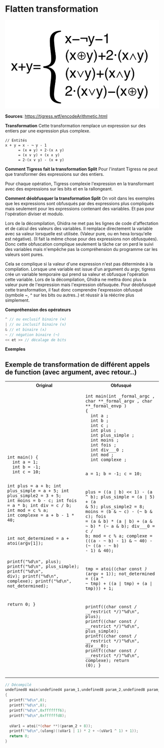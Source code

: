 # Flatten transformation

![img](./assets/encode_arith_schema.png)

**Sources**:
https://tigress.wtf/encodeArithmetic.html

**Transformation**
Cette transformation remplace un expression sur des entiers par une expression plus complexe.
```
// Entités
x + y = x - ¬ y - 1
      = (x ⊕ y) + 2·(x ∧ y) 
      = (x ∨ y) + (x ∧ y) 
      = 2·(x ∨ y) - (x ⊕ y) 
```

**Comment Tigress fait la transformation Split**
Pour l'instant Tigress ne peut que transformer des expressions sur des entiers.

Pour chaque opération, Tigress complexie l'expression en la transformant avec des expressions sur les bits et en la rallongeant.

**Comment déobfusquer la transformation Split**
On voit dans les exemples que les expressions sont obfusqués par des expressions plus compliqués mais seulement pour les expressions contenant des variables. Et pas pour l'opération diviser et modulo.

Lors de la décompilation, Ghidra ne met pas les lignes de code d'affectation et de calcul des valeurs des variables. 
Il remplace directement la variable avec sa valeur lorsquelle est utilisée. (Valeur pure, ou en hexa lorsqu'elle est négative).
(Il fait la même chose pour des expressions non obfusquées).
Donc cette obfuscation complique seulement la tâche car on perd le suivi des variables mais n'empêche pas la compréhension du programme car les valeurs sont pures.

Cela se complique si la valeur d'une expression n'est pas déterminée à la compilation.
Lorsque une variable est issue d'un argument du argv, tigress crée un variable temporaire qui prend sa valeur et obfusque l'opération cette variable.
Lors de la décompilation, Ghidra ne mettra donc plus la valeur pure de l'expression mais l'expression obfsuquée.
Pour déobfusqué cette transformation, il faut donc comprendre l'expression obfusqué  (symbole ~, ^ sur les bits ou autres..) et réussir à la réécrire plus simplement.

**Compréhension des opérateurs**
```c
^ // ou exclusif binaire (⊕)
| // ou inclusif binaire (∨)
& // et binaire (∧)
~ // négation binaire (¬)
<< et >> // décalage de bits
```

**Exemples**

## Exemple de transformation de différent appels de function (avec argument, avec retour..)

<table style="max-width: 100%;"><tr><th>
Original
</th>
<th>
Obfusqué
</th></tr>
<tr><td style="max-width: 350px;"><pre style="white-space: pre-wrap;">
int main() {
  int a = 1;
  int b = -1;
  int c = 10;

  int plus = a + b;
  int plus_simple = a + 5;
  int plus_simple2 = 3 + 5;
  int moins = b - c;
  int fois = a * b;
  int div = c / b;
  int mod = c % a;
  int complexe = a + b - 1 * 40;

  int not_determined = a + atoi(argv[1]);

  printf("%d\n", plus);
  printf("%d\n", plus_simple);
  printf("%d\n", div);
  printf("%d\n", complexe);
  printf("%d\n", not_determined);

  return 0;
}
</pre></td>
<td style="max-width: 350px"><pre style="white-space: pre-wrap;">
int main(int _formal_argc , char **_formal_argv , char **_formal_envp ) 
{ 
  int a ;
  int b ;
  int c ;
  int plus ;
  int plus_simple ;
  int moins ;
  int fois ;
  int div___0 ;
  int mod ;
  int complexe ;

  a = 1;
  b = -1;
  c = 10;

  plus = ((a | b) << 1) - (a ^ b);
  plus_simple = (a | 5) + (a & 5);
  plus_simple2 = 8;
  moins = (b & ~ c) - (~ b & c);
  fois = (a & b) * (a | b) + (a & ~ b) * (~ a & b);
  div___0 = c / b;
  mod = c % a;
  complexe = (((a - ~ b) - 1) & ~ 40) - (~ ((a - ~ b) - 1) & 40);

  tmp = atoi((char const   *)*(argv + 1));
  not_determined = ((a ^ ~ tmp) + ((a | tmp) + (a | tmp))) + 1;
  
  printf((char const   */* __restrict  */)"%d\n", plus);
  printf((char const   */* __restrict  */)"%d\n", plus_simple);
  printf((char const   */* __restrict  */)"%d\n", div___0);
  printf((char const   */* __restrict  */)"%d\n", complexe);
  return (0);
}
</pre></td></tr></table>

```c
// Décompilé
undefined8 main(undefined4 param_1,undefined8 param_2,undefined8 param_3)
{
  printf("%d\n",0);
  printf("%d\n",8);
  printf("%d\n",0xfffffff6);
  printf("%d\n",0xffffffd8);

  uVar1 = atoi(*(char **)(param_2 + 8));
  printf("%d\n",(ulong)((uVar1 | 1) * 2 + ~(uVar1 ^ 1) + 1));
  return 0;
}
```